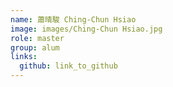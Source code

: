 ```yaml
---
name: 蕭晴駿 Ching-Chun Hsiao 
image: images/Ching-Chun Hsiao.jpg 
role: master
group: alum
links:
  github: link_to_github 
---
```

